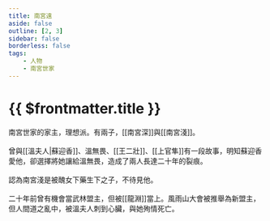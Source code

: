 ```yaml
---
title: 南宮遠
aside: false
outline: [2, 3]
sidebar: false
borderless: false
tags:
    - 人物
    - 南宮世家
---
```


# {{ $frontmatter.title }}

南宮世家的家主，理想派。有兩子，[[南宮深]]與[[南宮淺]]。
<br><br>
曾與[[溫夫人|蘇迎香]]、溫無畏、[[王二壯]]、[[上官隼]]有一段故事，明知蘇迎香愛他，卻選擇將她讓給溫無畏，造成了兩人長達二十年的裂痕。
<br><br>
認為南宮淺是被醜女下藥生下之子，不待見他。
<br><br>
二十年前曾有機會當武林盟主，但被[[龍淵]]當上。風雨山大會被推舉為新盟主，但人間道之亂中，被溫夫人刺到心臟，與她殉情死亡。
